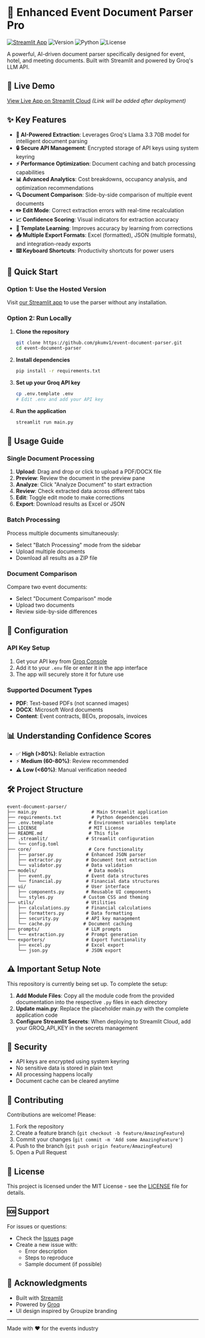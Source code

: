 # 🌟 Enhanced Event Document Parser Pro

[![Streamlit App](https://static.streamlit.io/badges/streamlit_badge_black_white.svg)](https://share.streamlit.io)
![Version](https://img.shields.io/badge/version-2.0.0-green)
![Python](https://img.shields.io/badge/python-3.8+-blue)
![License](https://img.shields.io/badge/license-MIT-blue)

A powerful, AI-driven document parser specifically designed for event, hotel, and meeting documents. Built with Streamlit and powered by Groq's LLM API.

## 🎯 Live Demo

[View Live App on Streamlit Cloud](#) *(Link will be added after deployment)*

## ✨ Key Features

- **🤖 AI-Powered Extraction**: Leverages Groq's Llama 3.3 70B model for intelligent document parsing
- **🔒 Secure API Management**: Encrypted storage of API keys using system keyring
- **⚡ Performance Optimization**: Document caching and batch processing capabilities
- **📊 Advanced Analytics**: Cost breakdowns, occupancy analysis, and optimization recommendations
- **🔍 Document Comparison**: Side-by-side comparison of multiple event documents
- **✏️ Edit Mode**: Correct extraction errors with real-time recalculation
- **📈 Confidence Scoring**: Visual indicators for extraction accuracy
- **🎯 Template Learning**: Improves accuracy by learning from corrections
- **📥 Multiple Export Formats**: Excel (formatted), JSON (multiple formats), and integration-ready exports
- **⌨️ Keyboard Shortcuts**: Productivity shortcuts for power users

## 🚀 Quick Start

### Option 1: Use the Hosted Version
Visit [our Streamlit app](#) to use the parser without any installation.

### Option 2: Run Locally

1. **Clone the repository**
   ```bash
   git clone https://github.com/pkumv1/event-document-parser.git
   cd event-document-parser
   ```

2. **Install dependencies**
   ```bash
   pip install -r requirements.txt
   ```

3. **Set up your Groq API key**
   ```bash
   cp .env.template .env
   # Edit .env and add your API key
   ```

4. **Run the application**
   ```bash
   streamlit run main.py
   ```

## 📖 Usage Guide

### Single Document Processing

1. **Upload**: Drag and drop or click to upload a PDF/DOCX file
2. **Preview**: Review the document in the preview pane
3. **Analyze**: Click "Analyze Document" to start extraction
4. **Review**: Check extracted data across different tabs
5. **Edit**: Toggle edit mode to make corrections
6. **Export**: Download results as Excel or JSON

### Batch Processing

Process multiple documents simultaneously:
- Select "Batch Processing" mode from the sidebar
- Upload multiple documents
- Download all results as a ZIP file

### Document Comparison

Compare two event documents:
- Select "Document Comparison" mode
- Upload two documents
- Review side-by-side differences

## 🔧 Configuration

### API Key Setup

1. Get your API key from [Groq Console](https://console.groq.com)
2. Add it to your `.env` file or enter it in the app interface
3. The app will securely store it for future use

### Supported Document Types

- **PDF**: Text-based PDFs (not scanned images)
- **DOCX**: Microsoft Word documents
- **Content**: Event contracts, BEOs, proposals, invoices

## 📊 Understanding Confidence Scores

- ✅ **High (>80%)**: Reliable extraction
- ⚡ **Medium (60-80%)**: Review recommended
- ⚠️ **Low (<60%)**: Manual verification needed

## 🛠️ Project Structure

```
event-document-parser/
├── main.py                    # Main Streamlit application
├── requirements.txt           # Python dependencies
├── .env.template             # Environment variables template
├── LICENSE                   # MIT License
├── README.md                 # This file
├── .streamlit/              # Streamlit configuration
│   └── config.toml
├── core/                     # Core functionality
│   ├── parser.py            # Enhanced JSON parser
│   ├── extractor.py         # Document text extraction
│   └── validator.py         # Data validation
├── models/                   # Data models
│   ├── event.py             # Event data structures
│   └── financial.py         # Financial data structures
├── ui/                      # User interface
│   ├── components.py        # Reusable UI components
│   └── styles.py           # Custom CSS and theming
├── utils/                   # Utilities
│   ├── calculations.py      # Financial calculations
│   ├── formatters.py        # Data formatting
│   ├── security.py          # API key management
│   └── cache.py            # Document caching
├── prompts/                 # LLM prompts
│   └── extraction.py        # Prompt generation
└── exporters/               # Export functionality
    ├── excel.py             # Excel export
    └── json.py              # JSON export
```

## ⚠️ Important Setup Note

This repository is currently being set up. To complete the setup:

1. **Add Module Files**: Copy all the module code from the provided documentation into the respective `.py` files in each directory
2. **Update main.py**: Replace the placeholder main.py with the complete application code
3. **Configure Streamlit Secrets**: When deploying to Streamlit Cloud, add your GROQ_API_KEY in the secrets management

## 🔐 Security

- API keys are encrypted using system keyring
- No sensitive data is stored in plain text
- All processing happens locally
- Document cache can be cleared anytime

## 🤝 Contributing

Contributions are welcome! Please:

1. Fork the repository
2. Create a feature branch (`git checkout -b feature/AmazingFeature`)
3. Commit your changes (`git commit -m 'Add some AmazingFeature'`)
4. Push to the branch (`git push origin feature/AmazingFeature`)
5. Open a Pull Request

## 📄 License

This project is licensed under the MIT License - see the [LICENSE](LICENSE) file for details.

## 🆘 Support

For issues or questions:
- Check the [Issues](https://github.com/pkumv1/event-document-parser/issues) page
- Create a new issue with:
  - Error description
  - Steps to reproduce
  - Sample document (if possible)

## 🙏 Acknowledgments

- Built with [Streamlit](https://streamlit.io/)
- Powered by [Groq](https://groq.com/)
- UI design inspired by Groupize branding

---

Made with ❤️ for the events industry